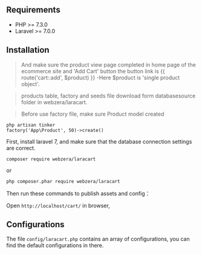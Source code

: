 Requirements
------------
 - PHP >= 7.3.0
 - Laravel >= 7.0.0

Installation
------------

> And make sure the product view page completed in home page of the ecommerce site and 'Add Cart' button the button link is {{ route('cart::add', $product) }}
> -Here $product is 'single product object'.

> products table, factory and seeds file download form databasesource folder in webzera/laracart.

> Before use factory file, make sure Product model created

```
php artisan tinker
factory('App\Product', 50)->create()
```


First, install laravel 7, and make sure that the database connection settings are correct.

```
composer require webzera/laracart
```
or
```
php composer.phar require webzera/laracart
```

Then run these commands to publish assets and config：

Open `http://localhost/cart/` in browser,

Configurations
------------
The file `config/laracart.php` contains an array of configurations, you can find the default configurations in there.